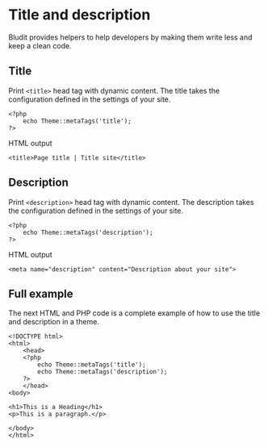 # Title and description
<!-- position: 4 -->

Bludit provides helpers to help developers by making them write less and keep a clean code.

<h2 id="title">Title</h2>

Print `<title>` head tag with dynamic content. The title takes the configuration defined in the settings of your site.
```
<?php
	echo Theme::metaTags('title');
?>
```

HTML output
```
<title>Page title | Title site</title>
```

<h2 id="description">Description</h2>

Print `<description>` head tag with dynamic content. The description takes the configuration defined in the settings of your site.
```
<?php
	echo Theme::metaTags('description');
?>
```

HTML output
```
<meta name="description" content="Description about your site">
```

<h2 id="full-example">Full example</h2>

The next HTML and PHP code is a complete example of how to use the title and description in a theme.

```
<!DOCTYPE html>
<html>
	<head>
	<?php
		echo Theme::metaTags('title');
		echo Theme::metaTags('description');
	?>
	</head>
<body>

<h1>This is a Heading</h1>
<p>This is a paragraph.</p>

</body>
</html>
```
